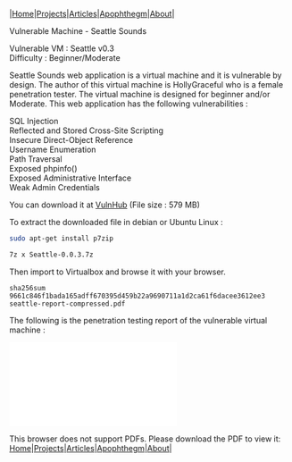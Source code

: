 |[Home](/README.md)|[Projects](/projects.md)|[Articles](/articles.md)|[Apophthegm](/apophthegm.md)|[About](/about.md)|

Vulnerable Machine - Seattle Sounds

Vulnerable VM : Seattle v0.3  
Difficulty : Beginner/Moderate  

Seattle Sounds web application is a virtual machine and it is vulnerable by design. The author of this virtual machine is HollyGraceful who is a female penetration tester. The virtual machine is designed for beginner and/or Moderate. This web application has the following vulnerabilities :

SQL Injection  
Reflected and Stored Cross-Site Scripting  
Insecure Direct-Object Reference  
Username Enumeration  
Path Traversal  
Exposed phpinfo()  
Exposed Administrative Interface  
Weak Admin Credentials  

You can download it at [VulnHub](https://www.vulnhub.com/entry/seattle-v03,145/) (File size : 579 MB)

To extract the downloaded file in debian or Ubuntu Linux :

```bash
sudo apt-get install p7zip

7z x Seattle-0.0.3.7z
```

Then import to Virtualbox and browse it with your browser.

```
sha256sum 9661c846f1bada165adff670395d459b22a9690711a1d2ca61f6dacee3612ee3  seattle-report-compressed.pdf
```

The following is the penetration testing report of the vulnerable virtual machine :

<object data="/pdf/seattle-report-compressed.pdf" type="application/pdf" width="900px" height="700px">
    <embed src="/pdf/seattle-report-compressed.pdf">
        <p>This browser does not support PDFs. Please download the PDF to view it: <a href="/pdf/seattle-report-compressed.pdDownload PDF</a>.</p>
</object>  


|[Home](/README.md)|[Projects](/projects.md)|[Articles](/articles.md)|[Apophthegm](/apophthegm.md)|[About](/about.md)|

